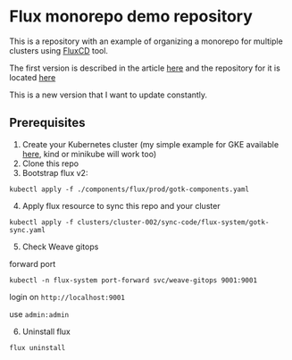 # Flux monorepo demo repository

This is a repository with an example of organizing a monorepo for multiple clusters using [FluxCD](https://github.com/fluxcd/flux2) tool.

The first version is described in the article [here](https://medium.com/@ksemele/flux-v2-monorepo-experience-2973cd501fdd) and the repository for it is located [here](https://github.com/ksemele/flux-monorepo)

This is a new version that I want to update constantly.

## Prerequisites

1. Create your Kubernetes cluster (my simple example for GKE available [here](https://github.com/ksemele/tf-gke-test), kind or minikube will work too)
2. Clone this repo
3. Bootstrap flux v2:

```shell
kubectl apply -f ./components/flux/prod/gotk-components.yaml
```

4. Apply flux resource to sync this repo and your cluster

```shell
kubectl apply -f clusters/cluster-002/sync-code/flux-system/gotk-sync.yaml
```

5. Check Weave gitops

forward port

```shell
kubectl -n flux-system port-forward svc/weave-gitops 9001:9001
```

login on `http://localhost:9001`

use `admin:admin`

6. Uninstall flux

```shell
flux uninstall
```
